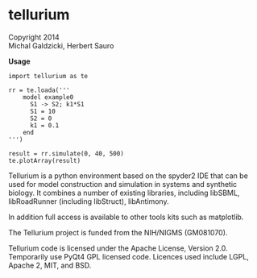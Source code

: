 # tellurium
Copyright 2014  
Michal Galdzicki, Herbert Sauro

**Usage**
```{python}
import tellurium as te

rr = te.loada('''
    model example0
      S1 -> S2; k1*S1
      S1 = 10
      S2 = 0
      k1 = 0.1
    end
''')

result = rr.simulate(0, 40, 500) 
te.plotArray(result)
```

Tellurium is a python environment based on the spyder2 IDE that can be used for model construction and simulation in systems and synthetic biology. It combines a number of existing libraries, including libSBML, libRoadRunner (including libStruct), libAntimony.

In addition full access is available to other tools kits such as matplotlib.

The Tellurium project is funded from the NIH/NIGMS (GM081070).

Tellurium code is licensed under the Apache License, Version 2.0. Temporarily use PyQt4 GPL licensed code. Licences used include LGPL, Apache 2, MIT, and BSD.
